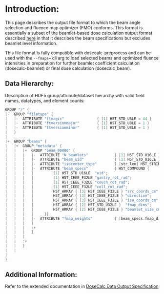 # Introduction:
This page describes the output file format to which the beam angle selection and fluence map optimizer (FMO) conforms. This format is essentially a subset of the beamlet-based dose calculation output format described [here](https://github.com/radiasoft/rs4pi/wiki/DoseCalc-Data-Output-Specification) in that it describes the beam specifications but excludes beamlet level information.

This file format is fully compatible with dosecalc-preprocess and can be used with the `--fmaps=` cli arg to load selected beams and optimized fluence intensities in preparation for further beamlet coefficient calculation (dosecalc-beamlet) or final dose calculation (dosecalc_beam).

## Data Hierarchy:
Description of HDF5 group/attribute/dataset hierarchy with valid field names, datatypes, and element counts:
```c++
GROUP "/" {
|-  GROUP "filetype" {
|   |-  ATTRIBUTE "ftmagic"               { [1] H5T_STD_U8LE = 44 }
|   |-  ATTRIBUTE "ftversionmajor"        { [1] H5T_STD_U8LE = 1 }
|   |-  ATTRIBUTE "ftversionminor"        { [1] H5T_STD_U8LE = 1 }
|   }
|
|+  GROUP "beams" {
|   |+  GROUP "metadata" {
|   |   |+  GROUP "beam_00000" {
|   |   |   |-  ATTRIBUTE "N_beamlets"            { [1] H5T_STD_U16LE }
|   |   |   |-  ATTRIBUTE "beam_uid"              { [1] H5T_STD_U16LE }
|   |   |   |-  ATTRIBUTE "isocenter_type"        { [str_len] H5T_STRING }
|   |   |   |-  ATTRIBUTE "beam_specs"            { H5T_COMPOUND {
|   |   |   |         [1] H5T_STD_U16LE  "uid";
|   |   |   |         [1] H5T_IEEE_F32LE "gantry_rot_rad";
|   |   |   |         [1] H5T_IEEE_F32LE "couch_rot_rad";
|   |   |   |         [1] H5T_IEEE_F32LE "coll_rot_rad";
|   |   |   |         H5T_ARRAY { [3] H5T_IEEE_F32LE } "src_coords_cm";
|   |   |   |         H5T_ARRAY { [3] H5T_IEEE_F32LE } "direction";
|   |   |   |         H5T_ARRAY { [3] H5T_IEEE_F32LE } "iso_coords_cm";
|   |   |   |         H5T_ARRAY { [2] H5T_STD_U32LE }  "fmap_dims";
|   |   |   |         H5T_ARRAY { [2] H5T_IEEE_F32LE } "beamlet_size_cm";
|   |   |   |     }}
|   |   |   |-  ATTRIBUTE "fmap_weights"          { [beam_specs.fmap_dims] H5T_IEEE_F32LE }
|   |   |   |   
|   |   |   :+ 
|   |   |   }
|   |   |
|   |   :+
|   |   }
|   |
|
}
```

## Additional Information:
Refer to the extended documentation in [DoseCalc Data Output Specification](https://github.com/radiasoft/rs4pi/wiki/DoseCalc-Data-Output-Specification)

